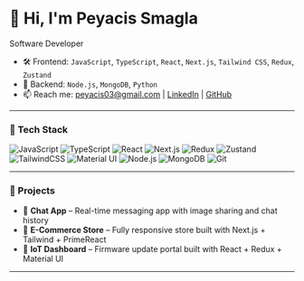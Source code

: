 # 👋 Hi, I'm Peyacis Smagla

Software Developer

- 🛠️ Frontend: `JavaScript`, `TypeScript`, `React`, `Next.js`, `Tailwind CSS`, `Redux`, `Zustand`
- 🔌 Backend: `Node.js`, `MongoDB`, `Python`
- 📫 Reach me: peyacis03@gmail.com | [LinkedIn](https://www.linkedin.com/in/your-link) | [GitHub](https://github.com/PeyacisSmagla)

---

### 🧰 Tech Stack

![JavaScript](https://img.shields.io/badge/-JavaScript-F7DF1E?style=for-the-badge&logo=javascript&logoColor=000)
![TypeScript](https://img.shields.io/badge/-TypeScript-3178C6?style=for-the-badge&logo=typescript&logoColor=fff)
![React](https://img.shields.io/badge/-React-61DAFB?style=for-the-badge&logo=react&logoColor=000)
![Next.js](https://img.shields.io/badge/-Next.js-000?style=for-the-badge&logo=next.js)
![Redux](https://img.shields.io/badge/-Redux-764ABC?style=for-the-badge&logo=redux&logoColor=fff)
![Zustand](https://img.shields.io/badge/-Zustand-000000?style=for-the-badge&logo=zustand&logoColor=white)
![TailwindCSS](https://img.shields.io/badge/-TailwindCSS-06B6D4?style=for-the-badge&logo=tailwind-css&logoColor=fff)
![Material UI](https://img.shields.io/badge/-MaterialUI-007FFF?style=for-the-badge&logo=mui&logoColor=fff)
![Node.js](https://img.shields.io/badge/-Node.js-339933?style=for-the-badge&logo=node.js&logoColor=fff)
![MongoDB](https://img.shields.io/badge/-MongoDB-47A248?style=for-the-badge&logo=mongodb&logoColor=fff)
![Git](https://img.shields.io/badge/-Git-F05032?style=for-the-badge&logo=git&logoColor=fff)

---

### 🚀 Projects
- 💬 **Chat App** – Real-time messaging app with image sharing and chat history
- 🛒 **E-Commerce Store** – Fully responsive store built with Next.js + Tailwind + PrimeReact
- 📡 **IoT Dashboard** – Firmware update portal built with React + Redux + Material UI

---


<!--
**PeyacisSmagla/PeyacisSmagla** is a ✨ special ✨ repository because its `README.md` (this file) appears on your GitHub profile.
-->
